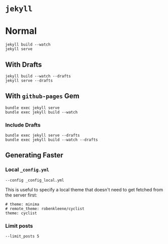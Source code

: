 # `jekyll`

# Normal

	jekyll build --watch
	jekyll serve

## With Drafts

	jekyll build --watch --drafts
	jekyll serve --drafts

## With `github-pages` Gem

	bundle exec jekyll serve
	bundle exec jekyll build --watch

### Include Drafts

	bundle exec jekyll serve --drafts
	bundle exec jekyll build --watch --drafts

## Generating Faster

### Local `_config.yml`

	--config _config_local.yml

This is useful to specify a local theme that doesn't need to get fetched from the server first:

	# theme: minima
	# remote_theme: robenkleene/cyclist
	theme: cyclist

### Limit posts

	--limit_posts 5
